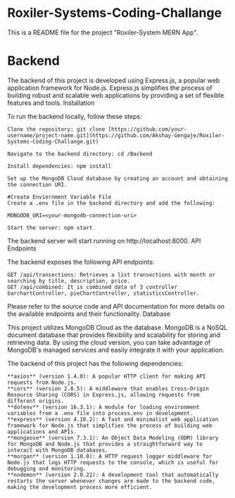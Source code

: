 ﻿# Roxiler-Systems-Coding-Challange
This is a README file for the project "Roxiler-System MERN App".

# Backend

The backend of this project is developed using Express.js, a popular web application framework for Node.js. Express.js simplifies the process of building robust and scalable web applications by providing a set of flexible features and tools.
Installation

To run the backend locally, follow these steps:

    Clone the repository: git clone [https://github.com/your-username/project-name.git](https://github.com/Akshay-Gengaje/Roxiler-Systems-Coding-Challange.git)

    Navigate to the backend directory: cd /Backend

    Install dependencies: npm install

    Set up the MongoDB Cloud database by creating an account and obtaining the connection URI.

    #Create Enviornment Variable File
    Create a .env file in the backend directory and add the following:

    MONGODB_URI=<your-mongodb-connection-uri>

    Start the server: npm start

The backend server will start running on http://localhost:8000.
API Endpoints

The backend exposes the following API endpoints:

    GET /api/transections: Retrieves a list transections with month or searching by title, description, price.
    GET /api/combined: It is combined data of 3 controller barchartController, pieChartController, statisticsController.
   
Please refer to the source code and API documentation for more details on the available endpoints and their functionality.
Database

This project utilizes MongoDB Cloud as the database. MongoDB is a NoSQL document database that provides flexibility and scalability for storing and retrieving data. By using the cloud version, you can take advantage of MongoDB's managed services and easily integrate it with your application.

The backend of this project has the following dependencies:

    **axios** (version 1.4.0): A popular HTTP client for making API requests from Node.js.
    **cors** (version 2.8.5): A middleware that enables Cross-Origin Resource Sharing (CORS) in Express.js, allowing requests from different origins.
    **dotenv** (version 16.3.1): A module for loading environment variables from a .env file into process.env in development.
    **express** (version 4.18.2): A fast and minimalist web application framework for Node.js that simplifies the process of building web applications and APIs.
    **mongoose** (version 7.3.1): An Object Data Modeling (ODM) library for MongoDB and Node.js that provides a straightforward way to interact with MongoDB databases.
    **morgan** (version 1.10.0): A HTTP request logger middleware for Node.js that logs HTTP requests to the console, which is useful for debugging and monitoring.
    **nodemon** (version 2.0.22): A development tool that automatically restarts the server whenever changes are made to the backend code, making the development process more efficient.
